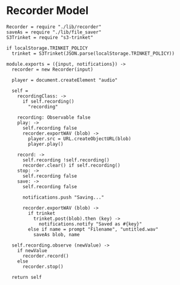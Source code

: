 Recorder Model
==============

    Recorder = require "./lib/recorder"
    saveAs = require "./lib/file_saver"
    S3Trinket = require "s3-trinket"

    if localStorage.TRINKET_POLICY
      trinket = S3Trinket(JSON.parse(localStorage.TRINKET_POLICY))

    module.exports = ({input, notifications}) ->
      recorder = new Recorder(input)

      player = document.createElement "audio"

      self =
        recordingClass: ->
          if self.recording()
            "recording"

        recording: Observable false
        play: ->
          self.recording false
          recorder.exportWAV (blob) ->
            player.src = URL.createObjectURL(blob)
            player.play()

        record: ->
          self.recording !self.recording()
          recorder.clear() if self.recording()
        stop: ->
          self.recording false
        save: ->
          self.recording false

          notifications.push "Saving..."

          recorder.exportWAV (blob) ->
            if trinket
              trinket.post(blob).then (key) ->
                notifications.notify "Saved as #{key}"
            else if name = prompt "Filename", "untitled.wav"
              saveAs blob, name

      self.recording.observe (newValue) ->
        if newValue
          recorder.record()
        else
          recorder.stop()

      return self
